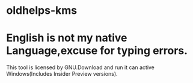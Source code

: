 # oldhelps-kms
# English is not my native Language,excuse for typing errors.
This tool is licensed by GNU.Download and run it can active Windows(Includes Insider Preview versions).
